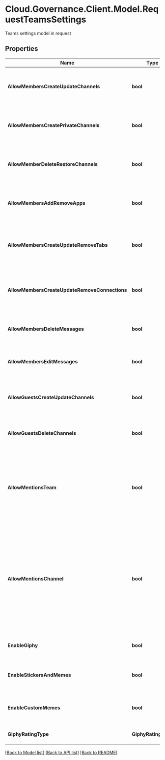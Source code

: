 # Cloud.Governance.Client.Model.RequestTeamsSettings
Teams settings model in request
## Properties

Name | Type | Description | Notes
------------ | ------------- | ------------- | -------------
**AllowMembersCreateUpdateChannels** | **bool** | Whether to allow team members to create and update channels. | [optional] [default to false]
**AllowMembersCreatePrivateChannels** | **bool** | Whether to allow members to create private channels. | [optional] [default to false]
**AllowMemberDeleteRestoreChannels** | **bool** | Whether to allow members to delete and restore channels. | [optional] [default to false]
**AllowMembersAddRemoveApps** | **bool** | Whether to allow members to add and remove apps. | [optional] [default to false]
**AllowMembersCreateUpdateRemoveTabs** | **bool** | Whether to allow members to create, update, and remove tabs. | [optional] [default to false]
**AllowMembersCreateUpdateRemoveConnections** | **bool** | Whether to allow members to create, update, and remove connectors. | [optional] [default to false]
**AllowMembersDeleteMessages** | **bool** | Whether to allow members to delete their messages. | [optional] [default to false]
**AllowMembersEditMessages** | **bool** | Whether to allow members to edit their messages. | [optional] [default to false]
**AllowGuestsCreateUpdateChannels** | **bool** | Whether to allow guests to create and update channels. | [optional] [default to false]
**AllowGuestsDeleteChannels** | **bool** | Whether to allow guests to delete channels. | [optional] [default to false]
**AllowMentionsTeam** | **bool** | Whether to show members the option to @team or @[team name] (this will send a notification to everyone on the team). | [optional] [default to false]
**AllowMentionsChannel** | **bool** | Whether to show members the option to @channel or @[channel name] (this will send a notification to everyone who has favorited the channel being mentioned). | [optional] [default to false]
**EnableGiphy** | **bool** | Whether to enable giphy for the team. | [optional] [default to false]
**EnableStickersAndMemes** | **bool** | Whether to enable stickers and memes. | [optional] [default to false]
**EnableCustomMemes** | **bool** | Whether to allow memes to be uploaded. | [optional] [default to false]
**GiphyRatingType** | **GiphyRatingType** | Set the gihpy type settings. | [optional] 

[[Back to Model list]](../README.md#documentation-for-models) [[Back to API list]](../README.md#documentation-for-api-endpoints) [[Back to README]](../README.md)

